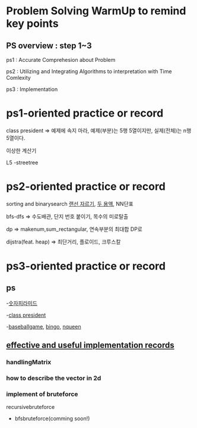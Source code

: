 # Problem Solving WarmUp to remind key points

## PS overview : step 1~3
ps1 : Accurate Comprehesion about Problem

ps2 : Utilizing and Integrating Algorithms to interpretation with Time Comlexity

ps3 : Implementation

# ps1-oriented practice or record
class president => 예제에 속지 마라, 예제(부분)는 5행 5열이지만, 실제(전체)는 n행 5열이다.

이상한 계산기

L5
-streetree


# ps2-oriented practice or record
sorting and binarysearch 
[랜선 자르기](https://github.com/devsacti/Algorithms-ProblemSolving/blob/main/PSrecords_python/PS-Pool/baekjoon/b1654.py), 
[두 용액](https://github.com/devsacti/Algorithms-ProblemSolving/blob/main/PSrecords_python/PS-Pool/baekjoon/b2470%EB%91%90%EC%9A%A9%EC%95%A1.py), 
NN단표 

bfs-dfs => 수도배관, 단지 번호 붙이기, 목수의 미로탈출

dp => makenum,sum_rectangular, 연속부분의 최대합 DP로

dijstra(feat. heap) => 최단거리, 플로이드, 크루스칼

# ps3-oriented practice or record
## ps

-[숫자피라미드](https://github.com/devsacti/Algorithms-ProblemSolving/blob/main/Algorithms/python/algorithmjobs/L2/%EC%88%AB%EC%9E%90%ED%94%BC%EB%9D%BC%EB%AF%B8%EB%93%9C.py)

-[class president](https://github.com/devsacti/Algorithms-ProblemSolving/blob/main/Algorithms/python/algorithmjobs/L3/L3_12classpriesident.py)

-[baseballgame](https://github.com/devsacti/Algorithms-ProblemSolving/blob/main/Algorithm/python/algorithmjobs/L4/L4_04baseballgame.py),
  [bingo](https://github.com/devsacti/Algorithms-ProblemSolving/blob/main/Algorithm/python/algorithmjobs/L4/L4_01bingo_refactoring.py),
  [nqueen](https://github.com/devsacti/Algorithms-ProblemSolving/blob/main/PSrecords_python/PS-Pool/baekjoon/b9663_refactoring.py)



## [effective and useful implementation records](https://github.com/devsacti/Algorithms-ProblemSolving/tree/main/PSrecords_python/PS-WarmUp/UsefulImplRecords)
### handlingMatrix

### how to describe the vector in 2d

### implement of bruteforce
recursivebruteforce
+ bfsbruteforce(comming soon!)

